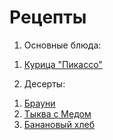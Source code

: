 # Рецепты

1. Основные блюда:
	
  1) [Курица "Пикассо"](picasso.md)

2. Десерты:

  1)  [Брауни](brownie.md)
  2)  [Тыква с Медом](tykvasmedom.md)
  3)  [Банановый хлеб](bananabread.md)
